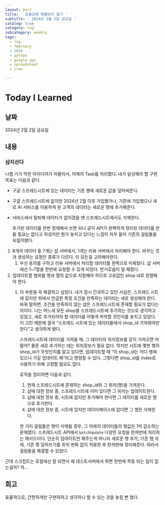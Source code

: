 ```yaml
---
layout: post
title: ' 효율성에 매몰되지 않기 '
subtitle: ' 2024년 2월 2일 금요일 '
catalog: true
category: log
subcategory: weekly
tags:
  - log
  - february
  - 2024
  - python
  - google api
  - spreadsheet
  - cron

---
```


# Today I Learned

## 날짜

2024년 2월 2일 금요일

## 내용

### 삼지선다

 나름 기가 막힌 아이디어가 떠올라서, 어제의 Task를 처리했다. 내가 달성해야 할 구현 목표는 다음과 같다.

- 구글 스프레드시트에 있는 데이터는 기존 행에 새로운 값을 덮어써준다.
- 구글 스프레드시트에 없지만 2024년 2월 이후 가입했거나, 기존에 가입했으나 새로 AI 서비스를 이용하게 된 고객의 데이터는 새로운 행에 추가해준다.
- 서비스에서 탈퇴해 데이터가 없어졌을 떈 스프레드시트에서도 삭제한다.

  추가된 데이터를 한번 정제해서 쓰면 되니 굳이 API가 완벽하게 정리된 데이터를 만들 필요는 없다고 하셨지만 뭔가 놓치고 있다는 느낌이 자꾸 들어 기존의 걸림돌을 되짚어봤다.

1.  8개의 데이터 중 7개는 샵 서버에서, 1개는 리뷰 서버에서 처리해야 한다. 바꾸는 것과 생성하는 요청은 종류가 다르다. 이 모든걸 고려해야한다.
    1. 우선 동의를 구하고 리뷰 서버에서 처리할 데이터를 한쪽으로 미뤄뒀다. 샵 서버에선 1~7열을 한번에 요청할 수 있게 되었다. 번거로움이 덜 해졌다.
2. 업데이트할 범위를 행과 열의 값으로 지정해야 하므로 고유값인 shop id로 정렬해야 한다.
    1. 이 부분을 꼭 해결하고 싶었다. 내가 잠시 간과하고 있던 사실은, 스프레드 시트에 없지만 위에서 언급한 특정 조건을 만족하는 데이터는 새로 생성해야 한다. 바꿔 말하면, 조건을 만족하지 않는 샵은 스프레드시트에 존재할 필요가 없다는 의미다. 나는 어느새 모든 shop을 스프레드시트에 추가하는 것으로 생각하고 있었고, 새로 추가되어야 할 데이터를 어떻게 파악할 것인지를 놓치고 있었다. 이 고민 때문에 결국 “스프레드 시트에 있는 데이터들에서 shop_id 가져와야만 한다”고 생각하게 됐다.
        
         스프레드시트에 데이터를 가져올 때, 그 데이터의 위치정보를 같이 가져오면 어떨까? 물론 새로 추가하는 데는 위치정보가 필요 없다. 하지만 시트에 몇번 행의 shop_id가 무엇인지를 알고 있다면, 업데이트할 때 “이 shop_id는 어디 행에 있으니 거길 업데이트 해”라고 명령할 수 있다. 그렇다면 shop_id를 index로 사용하기 위해 고정할 필요도 없다. 
        
         로직을 정리하면 다음과 같다.
        
        1. 현재 스프레드시트에 존재하는 shop_id와 그 위치(행)을 가져온다.
        2. 샵에 대한 정보 중, 스프레드시트에 이미 있다면 그 위치는 업데이트한다.
        3. 샵에 대한 정보 중, 시트에 없지만 추가해야 한다면 그 데이터를 새로운 행으로 추가한다.
        4. 샵에 대한 정보 중, 시트에 있지만 데이터베이스에 없다면 그 행은 삭제한다.
        
        한 가지 걸림돌은 행이 삭제될 경우, 그 아래의 데이터들의 행값은 1씩 감소하는 문제였다. 스프레드시트 API에서 `batchUpdate` 다양한 요청을 한꺼번에 처리하는 메서드이다. 단순히 업데이트만 해주는게 아니라 새로운 행 추가, 기존 행 삭제, 기존 행 덮어쓰기를 위치 변화 없이 적용한 후 한꺼번에 정리해준다. 따라서 걸림돌을 해결할 수 있었다.
        

근데 스크립트는 로컬에선 잘 되면서 왜 테스트서버에서 하면 한번에 작동 되는 일이 없는걸까? 하…

## 회고

효율적으로, 간편하게만 구현하려고 생각하니 할 수 있는 것을 놓칠 뻔 했다.
